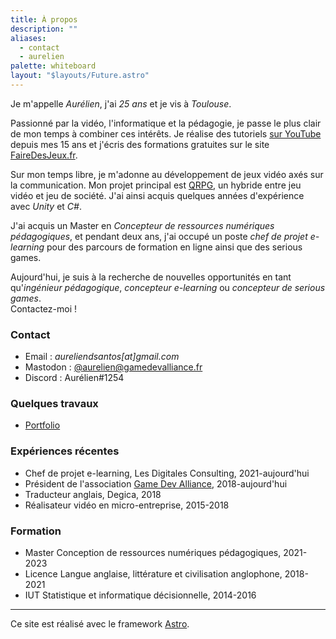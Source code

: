 ```yaml
---
title: À propos
description: ""
aliases:
  - contact
  - aurelien
palette: whiteboard
layout: "$layouts/Future.astro"
---
```


Je m'appelle <em>Aurélien</em>, j'ai <em class="bg-[#4a8bf3]/15 hover:bg-[#4a8bf3]/20" title="Né le 22 janvier 1997"><span id="age">25</span> ans</em> et je vis à <em>Toulouse</em>.

Passionné par la vidéo, l'informatique et la pédagogie, je passe le plus clair de mon temps à combiner ces intérêts. Je réalise des tutoriels [sur YouTube](https://www.youtube.com/channel/UCCjlo6Ihet_T3X6bKLJzPsA) depuis mes 15 ans et j'écris des formations gratuites sur le site [FaireDesJeux.fr](https://fairedesjeux.fr).

Sur mon temps libre, je m'adonne au développement de jeux vidéo axés sur la communication. Mon projet principal est [QRPG](https://youtu.be/TE4jHjvZ1Nk?t=17), un hybride entre jeu vidéo et jeu de société. J'ai ainsi acquis quelques années d'expérience avec <em>Unity</em> et <em>C#</em>.

J'ai acquis un Master en <em>Concepteur de ressources numériques pédagogiques</em>, et pendant deux ans, j'ai occupé un poste <em>chef de projet e-learning</em> pour des parcours de formation en ligne ainsi que des serious games.

Aujourd'hui, je suis à la recherche de nouvelles opportunités en tant qu'<em>ingénieur pédagogique</em>, <em>concepteur e-learning</em> ou <em>concepteur de serious games</em>.<br/>Contactez-moi !

### Contact

- Email : <em>aureliendsantos[at]gmail.com</em>
- Mastodon : [@aurelien@gamedevalliance.fr](https://mastodon.gamedevalliance.fr/@aurelien)
- Discord : Aurélien#1254

### Quelques travaux

- [Portfolio](https://aureliendossantos.notion.site/)

### Expériences récentes

- Chef de projet e-learning, Les Digitales Consulting, 2021-aujourd'hui
- Président de l'association [Game Dev Alliance](https://gamedevalliance.fr/), 2018-aujourd'hui
- Traducteur anglais, Degica, 2018
- Réalisateur vidéo en micro-entreprise, 2015-2018

### Formation

- Master Conception de ressources numériques pédagogiques, 2021-2023
- Licence Langue anglaise, littérature et civilisation anglophone, 2018-2021
- IUT Statistique et informatique décisionnelle, 2014-2016

---

Ce site est réalisé avec le framework [Astro](https://astro.build/).

<script>
	const yearInMs = 3.15576e+10; // Using a year of 365.25 days (because leap years)
	const age = Math.floor((new Date() - new Date("1997/01/22").getTime()) / yearInMs);
	document.getElementById("age").textContent = age;
</script>
